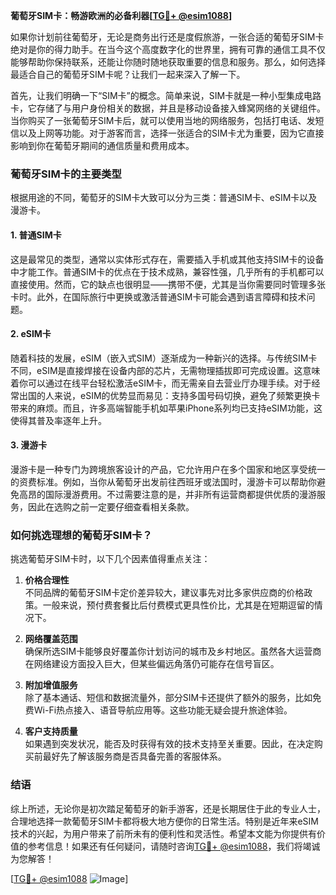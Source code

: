 **葡萄牙SIM卡：畅游欧洲的必备利器[[TG💪+ @esim1088](https://t.me/s/esim1088)]**

如果你计划前往葡萄牙，无论是商务出行还是度假旅游，一张合适的葡萄牙SIM卡绝对是你的得力助手。在当今这个高度数字化的世界里，拥有可靠的通信工具不仅能够帮助你保持联系，还能让你随时随地获取重要的信息和服务。那么，如何选择最适合自己的葡萄牙SIM卡呢？让我们一起来深入了解一下。

首先，让我们明确一下“SIM卡”的概念。简单来说，SIM卡就是一种小型集成电路卡，它存储了与用户身份相关的数据，并且是移动设备接入蜂窝网络的关键组件。当你购买了一张葡萄牙SIM卡后，就可以使用当地的网络服务，包括打电话、发短信以及上网等功能。对于游客而言，选择一张适合的SIM卡尤为重要，因为它直接影响到你在葡萄牙期间的通信质量和费用成本。

### **葡萄牙SIM卡的主要类型**

根据用途的不同，葡萄牙的SIM卡大致可以分为三类：普通SIM卡、eSIM卡以及漫游卡。

#### **1. 普通SIM卡**
这是最常见的类型，通常以实体形式存在，需要插入手机或其他支持SIM卡的设备中才能工作。普通SIM卡的优点在于技术成熟，兼容性强，几乎所有的手机都可以直接使用。然而，它的缺点也很明显——携带不便，尤其是当你需要同时管理多张卡时。此外，在国际旅行中更换或激活普通SIM卡可能会遇到语言障碍和技术问题。

#### **2. eSIM卡**
随着科技的发展，eSIM（嵌入式SIM）逐渐成为一种新兴的选择。与传统SIM卡不同，eSIM是直接焊接在设备内部的芯片，无需物理插拔即可完成设置。这意味着你可以通过在线平台轻松激活eSIM卡，而无需亲自去营业厅办理手续。对于经常出国的人来说，eSIM的优势显而易见：支持多国号码切换，避免了频繁更换卡带来的麻烦。而且，许多高端智能手机如苹果iPhone系列均已支持eSIM功能，这使得其普及率逐年上升。

#### **3. 漫游卡**
漫游卡是一种专门为跨境旅客设计的产品，它允许用户在多个国家和地区享受统一的资费标准。例如，当你从葡萄牙出发前往西班牙或法国时，漫游卡可以帮助你避免高昂的国际漫游费用。不过需要注意的是，并非所有运营商都提供优质的漫游服务，因此在选购之前一定要仔细查看相关条款。

### **如何挑选理想的葡萄牙SIM卡？**

挑选葡萄牙SIM卡时，以下几个因素值得重点关注：

1. **价格合理性**  
   不同品牌的葡萄牙SIM卡定价差异较大，建议事先对比多家供应商的价格政策。一般来说，预付费套餐比后付费模式更具性价比，尤其是在短期逗留的情况下。

2. **网络覆盖范围**  
 确保所选SIM卡能够良好覆盖你计划访问的城市及乡村地区。虽然各大运营商在网络建设方面投入巨大，但某些偏远角落仍可能存在信号盲区。

3. **附加增值服务**  
 除了基本通话、短信和数据流量外，部分SIM卡还提供了额外的服务，比如免费Wi-Fi热点接入、语音导航应用等。这些功能无疑会提升旅途体验。

4. **客户支持质量**  
 如果遇到突发状况，能否及时获得有效的技术支持至关重要。因此，在决定购买前最好先了解该服务商是否具备完善的客服体系。

### **结语**

综上所述，无论你是初次踏足葡萄牙的新手游客，还是长期居住于此的专业人士，合理地选择一款葡萄牙SIM卡都将极大地方便你的日常生活。特别是近年来eSIM技术的兴起，为用户带来了前所未有的便利性和灵活性。希望本文能为你提供有价值的参考信息！如果还有任何疑问，请随时咨询[TG💪+ @esim1088](https://t.me/s/esim1088)，我们将竭诚为您解答！

[[TG💪+ @esim1088](https://t.me/s/esim1088) ![Image](https://i.postimg.cc/4NQfJmqS/Snipaste-2025-05-13-00-14-12.png)]